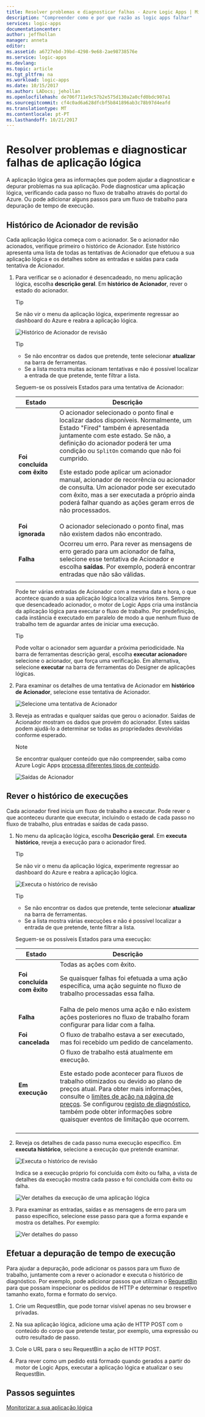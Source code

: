 ```yaml
---
title: Resolver problemas e diagnosticar falhas - Azure Logic Apps | Microsoft Docs
description: "Compreender como e por que razão as logic apps falhar"
services: logic-apps
documentationcenter: 
author: jeffhollan
manager: anneta
editor: 
ms.assetid: a6727ebd-39bd-4298-9e68-2ae98738576e
ms.service: logic-apps
ms.devlang: 
ms.topic: article
ms.tgt_pltfrm: na
ms.workload: logic-apps
ms.date: 10/15/2017
ms.author: LADocs; jehollan
ms.openlocfilehash: de706f711e9c57b2e575d130a2a0cfd0bdc907a1
ms.sourcegitcommit: cf4c0ad6a628dfcbf5b841896ab3c78b97d4eafd
ms.translationtype: MT
ms.contentlocale: pt-PT
ms.lasthandoff: 10/21/2017
---
```

# <a name="troubleshoot-and-diagnose-logic-app-failures"></a>Resolver problemas e diagnosticar falhas de aplicação lógica

A aplicação lógica gera as informações que podem ajudar a diagnosticar e depurar problemas na sua aplicação. Pode diagnosticar uma aplicação lógica, verificando cada passo no fluxo de trabalho através do portal do Azure. Ou pode adicionar alguns passos para um fluxo de trabalho para depuração de tempo de execução.

## <a name="review-trigger-history"></a>Histórico de Acionador de revisão

Cada aplicação lógica começa com o acionador. Se o acionador não acionados, verifique primeiro o histórico de Acionador. Este histórico apresenta uma lista de todas as tentativas de Acionador que efetuou a sua aplicação lógica e os detalhes sobre as entradas e saídas para cada tentativa de Acionador.

1. Para verificar se o acionador é desencadeado, no menu aplicação lógica, escolha **descrição geral**. Em **histórico de Acionador**, rever o estado do acionador.

   > [!TIP]
   > Se não vir o menu da aplicação lógica, experimente regressar ao dashboard do Azure e reabra a aplicação lógica.

   ![Histórico de Acionador de revisão](./media/logic-apps-diagnosing-failures/logic-app-trigger-history-overview.png)

   > [!TIP]
   > * Se não encontrar os dados que pretende, tente selecionar **atualizar** na barra de ferramentas.
   > * Se a lista mostra muitas acionam tentativas e não é possível localizar a entrada de que pretende, tente filtrar a lista.

   Seguem-se os possíveis Estados para uma tentativa de Acionador:

   | Estado | Descrição | 
   | ------ | ----------- | 
   | **Foi concluída com êxito** | O acionador selecionado o ponto final e localizar dados disponíveis. Normalmente, um Estado "Fired" também é apresentada juntamente com este estado. Se não, a definição do acionador poderá ter uma condição ou `SplitOn` comando que não foi cumprido. <p>Este estado pode aplicar um acionador manual, acionador de recorrência ou acionador de consulta. Um acionador pode ser executado com êxito, mas a ser executada a próprio ainda poderá falhar quando as ações geram erros de não processados. | 
   | **Foi ignorada** | O acionador selecionado o ponto final, mas não existem dados não encontrado. | 
   | **Falha** | Ocorreu um erro. Para rever as mensagens de erro gerado para um acionador de falha, selecione esse tentativa de Acionador e escolha **saídas**. Por exemplo, poderá encontrar entradas que não são válidas. | 
   ||| 

   Pode ter várias entradas de Acionador com a mesma data e hora, o que acontece quando a sua aplicação lógica localiza vários itens. 
   Sempre que desencadeado acionador, o motor de Logic Apps cria uma instância da aplicação lógica para executar o fluxo de trabalho. Por predefinição, cada instância é executado em paralelo de modo a que nenhum fluxo de trabalho tem de aguardar antes de iniciar uma execução.

   > [!TIP]
   > Pode voltar o acionador sem aguardar a próxima periodicidade. Na barra de ferramentas descrição geral, escolha **executar acionador**e selecione o acionador, que força uma verificação. Em alternativa, selecione **executar** na barra de ferramentas do Designer de aplicações lógicas.

3. Para examinar os detalhes de uma tentativa de Acionador em **histórico de Acionador**, selecione esse tentativa de Acionador. 

   ![Selecione uma tentativa de Acionador](./media/logic-apps-diagnosing-failures/logic-app-trigger-history.png)

4. Reveja as entradas e qualquer saídas que gerou o acionador. Saídas de Acionador mostram os dados que provém do acionador. Estes saídas podem ajudá-lo a determinar se todas as propriedades devolvidas conforme esperado.

   > [!NOTE]
   > Se encontrar qualquer conteúdo que não compreender, saiba como Azure Logic Apps [processa diferentes tipos de conteúdo](../logic-apps/logic-apps-content-type.md).

   ![Saídas de Acionador](./media/logic-apps-diagnosing-failures/trigger-outputs.png)

## <a name="review-run-history"></a>Rever o histórico de execuções

Cada acionador fired inicia um fluxo de trabalho a executar. Pode rever o que aconteceu durante que executar, incluindo o estado de cada passo no fluxo de trabalho, plus entradas e saídas de cada passo.

1. No menu da aplicação lógica, escolha **Descrição geral**. Em **executa histórico**, reveja a execução para o acionador fired.

   > [!TIP]
   > Se não vir o menu da aplicação lógica, experimente regressar ao dashboard do Azure e reabra a aplicação lógica.

   ![Executa o histórico de revisão](./media/logic-apps-diagnosing-failures/logic-app-runs-history-overview.png)

   > [!TIP]
   > * Se não encontrar os dados que pretende, tente selecionar **atualizar** na barra de ferramentas.
   > * Se a lista mostra várias execuções e não é possível localizar a entrada de que pretende, tente filtrar a lista.

   Seguem-se os possíveis Estados para uma execução:

   | Estado | Descrição | 
   | ------ | ----------- | 
   | **Foi concluída com êxito** | Todas as ações com êxito. <p>Se quaisquer falhas foi efetuada a uma ação específica, uma ação seguinte no fluxo de trabalho processadas essa falha. | 
   | **Falha** | Falha de pelo menos uma ação e não existem ações posteriores no fluxo de trabalho foram configurar para lidar com a falha. | 
   | **Foi cancelada** | O fluxo de trabalho estava a ser executado, mas foi recebido um pedido de cancelamento. | 
   | **Em execução** | O fluxo de trabalho está atualmente em execução. <p>Este estado pode acontecer para fluxos de trabalho otimizados ou devido ao plano de preços atual. Para obter mais informações, consulte o [limites de ação na página de preços](https://azure.microsoft.com/pricing/details/logic-apps/). Se configurou [registo de diagnóstico](../logic-apps/logic-apps-monitor-your-logic-apps.md), também pode obter informações sobre quaisquer eventos de limitação que ocorrem. | 
   ||| 

2. Reveja os detalhes de cada passo numa execução específico. Em **executa histórico**, selecione a execução que pretende examinar.

   ![Executa o histórico de revisão](./media/logic-apps-diagnosing-failures/logic-app-run-history.png)

   Indica se a execução próprio foi concluída com êxito ou falha, a vista de detalhes da execução mostra cada passo e foi concluída com êxito ou falha.

   ![Ver detalhes da execução de uma aplicação lógica](./media/logic-apps-diagnosing-failures/logic-app-run-details.png)

3. Para examinar as entradas, saídas e as mensagens de erro para um passo específico, selecione esse passo para que a forma expande e mostra os detalhes. Por exemplo:

   ![Ver detalhes do passo](./media/logic-apps-diagnosing-failures/logic-app-run-details-expanded.png)

## <a name="perform-runtime-debugging"></a>Efetuar a depuração de tempo de execução

Para ajudar a depuração, pode adicionar os passos para um fluxo de trabalho, juntamente com a rever o acionador e executa o histórico de diagnóstico. Por exemplo, pode adicionar passos que utilizam o [RequestBin](http://requestb.in) para que possam inspecionar os pedidos de HTTP e determinar o respetivo tamanho exato, forma e formato do serviço.

1. Crie um RequestBin, que pode tornar visível apenas no seu browser e privadas.

2. Na sua aplicação lógica, adicione uma ação de HTTP POST com o conteúdo do corpo que pretende testar, por exemplo, uma expressão ou outro resultado de passo.

3. Cole o URL para o seu RequestBin a ação de HTTP POST.

4. Para rever como um pedido está formado quando gerados a partir do motor de Logic Apps, executar a aplicação lógica e atualizar o seu RequestBin.

## <a name="next-steps"></a>Passos seguintes

[Monitorizar a sua aplicação lógica](../logic-apps/logic-apps-monitor-your-logic-apps.md)